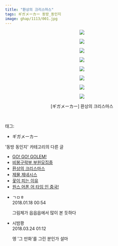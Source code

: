 ```yaml
---
title: "환상의 크리스마스"
tags: ギガメーカー 동방_동인지
image: ghap/1113/001.jpg
---
```

<div class="article">
<p style="text-align: center; clear: none; float: none;"><img src="{{ site.nasurl }}/ghap/1113/001.jpg"/></p>
<p style="text-align: center; clear: none; float: none;"><img src="{{ site.nasurl }}/ghap/1113/002.jpg"/></p>
<p style="text-align: center; clear: none; float: none;"><img src="{{ site.nasurl }}/ghap/1113/003.jpg"/></p>
<p style="text-align: center; clear: none; float: none;"><img src="{{ site.nasurl }}/ghap/1113/004.jpg"/></p>
<p style="text-align: center; clear: none; float: none;"><img src="{{ site.nasurl }}/ghap/1113/005.jpg"/></p>
<p style="text-align: center; clear: none; float: none;"><img src="{{ site.nasurl }}/ghap/1113/006.jpg"/></p>
<p style="text-align: center; clear: none; float: none;"><img src="{{ site.nasurl }}/ghap/1113/007.jpg"/></p>
<p style="text-align: center; clear: none; float: none;"><img src="{{ site.nasurl }}/ghap/1113/008.jpg"/></p>
<p style="text-align: center; clear: none; float: none;">[ギガメーカー] 환상의 크리스마스</p>
<p><br/></p>
</div><div class="tagTrail">
<p>태그: </p>
<ul>
<li>ギガメーカー</li>
</ul>
</div><div class="another">
<p>'동방 동인지' 카테고리의 다른 글</p>
<ul>
<li><a href="/2016-07-26-ghap_1115">GO! GO! GOLEM!</a></li>
<li><a href="/2016-07-26-ghap_1114">비봉구락부 부원모집중</a></li>
<li><a href="/2016-07-26-ghap_1113">환상의 크리스마스</a></li>
<li><a href="/2016-07-26-ghap_1111">제물 제네시스</a></li>
<li><a href="/2016-07-26-ghap_1109">꽃이 피는 이유</a></li>
<li><a href="/2016-07-26-ghap_1108">원스 어폰 어 타임 인 중국!</a></li>
</ul>
</div><div class="cb_module cb_fluid">
<div class="cb_wrt cb_profile">
<div class="comment">
<ul>
<li class="cb_thumb_off" id="comment15176756">
<div class="cb_comment_area">
<div class="cb_info_area">
<div class="cb_section">
<span class="cb_nick_name">ㄱㅁㅎ</span>
</div>
<div class="cb_section">
<span class="cb_date">2018.01.18 00:54 </span>
</div>
</div>
<div class="cb_dsc_comment">
<p class="cb_dsc">
											그림체가 읍읍읍에서 많이 본 듯하다
										</p>
</div>
</div></li>
<li class="cb_thumb_off" id="comment15225631">
<div class="cb_comment_area">
<div class="cb_info_area">
<div class="cb_section">
<span class="cb_nick_name">시밤쾅</span>
</div>
<div class="cb_section">
<span class="cb_date">2018.03.24 01:12 </span>
</div>
</div>
<div class="cb_dsc_comment">
<p class="cb_dsc">
											엥 '그 만화'를 그린 분인가 설마
										</p>
</div>
</div></li>
</ul>
</div>
</div><!-- commentList close -->
</div>